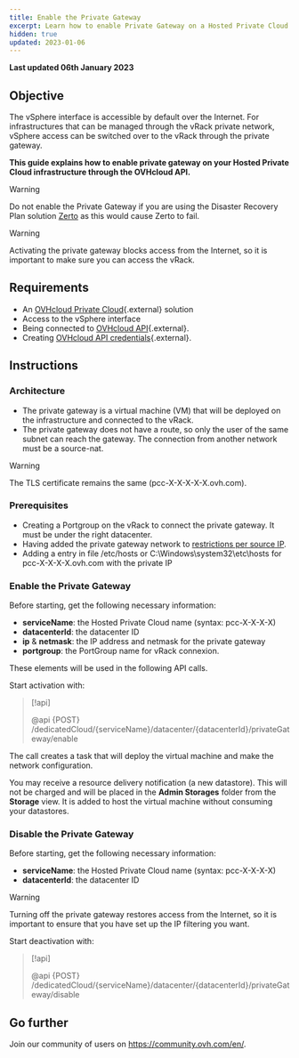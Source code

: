 ```yaml
---
title: Enable the Private Gateway
excerpt: Learn how to enable Private Gateway on a Hosted Private Cloud infrastructure
hidden: true
updated: 2023-01-06
---
```


**Last updated 06th January 2023**

## Objective

The vSphere interface is accessible by default over the Internet. For infrastructures that can be managed through the vRack private network, vSphere access can be switched over to the vRack through the private gateway.

**This guide explains how to enable private gateway on your Hosted Private Cloud infrastructure through the OVHcloud API.**

> [!warning]
> Do not enable the Private Gateway if you are using the Disaster Recovery Plan solution [Zerto](https://www.ovhcloud.com/en-gb/enterprise/products/hosted-private-cloud/zerto/) as this would cause Zerto to fail.
>



> [!warning]
>
> Activating the private gateway blocks access from the Internet, so it is important to make sure you can access the vRack.
>

## Requirements

* An [OVHcloud Private Cloud](https://www.ovh.co.uk/private-cloud/){.external} solution
* Access to the vSphere interface
* Being connected to [OVHcloud API](https://api.ovh.com/){.external}.
* Creating [OVHcloud API credentials](/pages/account/api/first-steps){.external}.

## Instructions

### Architecture

* The private gateway is a virtual machine (VM) that will be deployed on the infrastructure and connected to the vRack.
* The private gateway does not have a route, so only the user of the same subnet can reach the gateway. The connection from another network must be a source-nat.

> [!warning]
>
> The TLS certificate remains the same (pcc-X-X-X-X-X.ovh.com).
>

### Prerequisites

* Creating a Portgroup on the vRack to connect the private gateway. It must be under the right datacenter.
* Having added the private gateway network to [restrictions per source IP](/pages/cloud/private-cloud/manager_ovh_private_cloud).
* Adding a entry in file /etc/hosts or C:\Windows\system32\etc\hosts for pcc-X-X-X-X.ovh.com with the private IP

### Enable the Private Gateway

Before starting, get the following necessary information:

- **serviceName**: the Hosted Private Cloud name (syntax: pcc-X-X-X-X)
- **datacenterId**: the datacenter ID
- **ip** & **netmask**: the IP address and netmask for the private gateway
- **portgroup**: the PortGroup name for vRack connexion.

These elements will be used in the following API calls.

Start activation with:

> [!api]
>
> @api {POST} /dedicatedCloud/{serviceName}/datacenter/{datacenterId}/privateGateway/enable
>

The call creates a task that will deploy the virtual machine and make the network configuration.

You may receive a resource delivery notification (a new datastore). This will not be charged and will be placed in the **Admin Storages** folder from the **Storage** view. It is added to host the virtual machine without consuming your datastores.

### Disable the Private Gateway

Before starting, get the following necessary information:

- **serviceName**: the Hosted Private Cloud name (syntax: pcc-X-X-X-X)
- **datacenterId**: the datacenter ID

> [!warning]
>
> Turning off the private gateway restores access from the Internet, so it is important to ensure that you have set up the IP filtering you want.
>

Start deactivation with:

> [!api]
>
> @api {POST} /dedicatedCloud/{serviceName}/datacenter/{datacenterId}/privateGateway/disable
>

## Go further

Join our community of users on <https://community.ovh.com/en/>.
